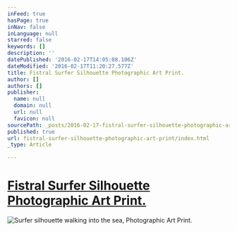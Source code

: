 ```yaml
---
inFeed: true
hasPage: true
inNav: false
inLanguage: null
starred: false
keywords: []
description: ''
datePublished: '2016-02-17T14:05:08.106Z'
dateModified: '2016-02-17T11:20:27.577Z'
title: Fistral Surfer Silhouette Photographic Art Print.
author: []
authors: []
publisher:
  name: null
  domain: null
  url: null
  favicon: null
sourcePath: _posts/2016-02-17-fistral-surfer-silhouette-photographic-art-print.md
published: true
url: fistral-surfer-silhouette-photographic-art-print/index.html
_type: Article

---
```

# [Fistral Surfer Silhouette Photographic Art Print.][0]
![Surfer silhouette walking into the sea, Photographic Art Print.](https://the-grid-user-content.s3-us-west-2.amazonaws.com/3bb2fb15-e27c-4259-b533-284a2529d827.jpg)

[0]: http://john-shepherd.pixels.com/featured/surfer-john-shepherd.html